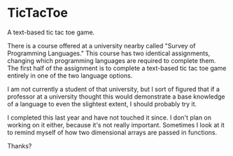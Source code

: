 TicTacToe
=========

A text-based tic tac toe game. 

There is a course offered at a university nearby called "Survey of Programming Languages." This course has two identical assignments, changing which programming languages are required to complete them. The first half of the assignment is to complete a text-based tic tac toe game entirely in one of the two language options. 

I am not currently a student of that university, but I sort of figured that if a professor at a university thought this would demonstrate a base knowledge of a language to even the slightest extent, I should probably try it. 

I completed this last year and have not touched it since. I don't plan on working on it either, because it's not really important. Sometimes I look at it to remind myself of how two dimensional arrays are passed in functions.

Thanks?
